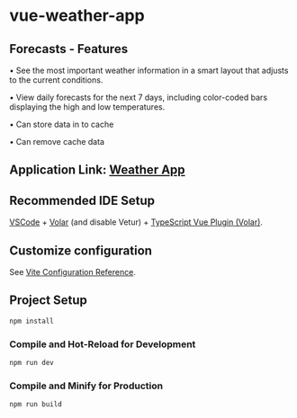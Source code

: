 # vue-weather-app

## Forecasts - Features


• See the most important weather information in a smart layout that adjusts to the current conditions.

• View daily forecasts for the next 7 days, including color-coded bars displaying the high and low temperatures.

• Can store data in to cache 

• Can remove cache data

## Application Link: [Weather App](https://main--sweet-bublanina-88fbce.netlify.app/) 

## Recommended IDE Setup

[VSCode](https://code.visualstudio.com/) + [Volar](https://marketplace.visualstudio.com/items?itemName=Vue.volar) (and disable Vetur) + [TypeScript Vue Plugin (Volar)](https://marketplace.visualstudio.com/items?itemName=Vue.vscode-typescript-vue-plugin).

## Customize configuration

See [Vite Configuration Reference](https://vitejs.dev/config/).

## Project Setup

```sh
npm install
```

### Compile and Hot-Reload for Development

```sh
npm run dev
```

### Compile and Minify for Production

```sh
npm run build
```
